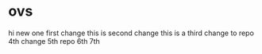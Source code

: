 # ovs
hi new one first change
this is second change
this is a third change to repo
4th change
5th repo
6th
7th 
